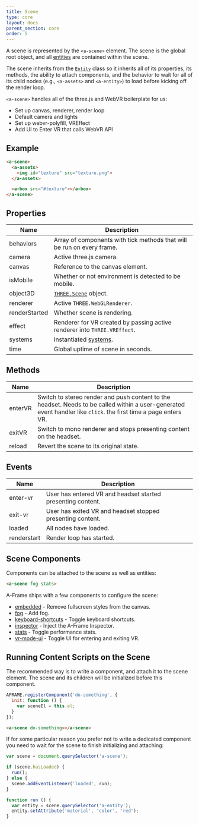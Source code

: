 ```yaml
---
title: Scene
type: core
layout: docs
parent_section: core
order: 5
---
```


[entity]: ./entity.md

A scene is represented by the `<a-scene>` element. The scene is the global root
object, and all [entities][entity] are contained within the scene.

The scene inherits from the [`Entity`][entity] class so it inherits all of its
properties, its methods, the ability to attach components, and the behavior to
wait for all of its child nodes (e.g., `<a-assets>` and `<a-entity>`) to load
before kicking off the render loop.

`<a-scene>` handles all of the three.js and WebVR boilerplate for us:

- Set up canvas, renderer, render loop
- Default camera and lights
- Set up webvr-polyfill, VREffect
- Add UI to Enter VR that calls WebVR API

<!--toc-->

## Example

```html
<a-scene>
  <a-assets>
    <img id="texture" src="texture.png">
  </a-assets>

  <a-box src="#texture"></a-box>
</a-scene>
```

## Properties

[scene]: http://threejs.org/docs/#Reference/Scenes/Scene
[systems]: ../core/systems.md

| Name          | Description                                                               |
|---------------|---------------------------------------------------------------------------|
| behaviors     | Array of components with tick methods that will be run on every frame.    |
| camera        | Active three.js camera.                                                   |
| canvas        | Reference to the canvas element.                                          |
| isMobile      | Whether or not environment is detected to be mobile.                      |
| object3D      | [`THREE.Scene`][scene] object.                                            |
| renderer      | Active `THREE.WebGLRenderer`.                                             |
| renderStarted | Whether scene is rendering.                                               |
| effect        | Renderer for VR created by passing active renderer into `THREE.VREffect`. |
| systems       | Instantiated [systems][systems].                                          |
| time          | Global uptime of scene in seconds.                                        |

## Methods

| Name    | Description                                                                                                            |
|---------|------------------------------------------------------------------------------------------------------------------------|
| enterVR | Switch to stereo render and push content to the headset. Needs to be called within a user-generated event handler like `click`. the first time a page enters VR. |
| exitVR  | Switch to mono renderer and stops presenting content on the headset.                                                                           |
| reload  | Revert the scene to its original state.                                                                                |

## Events

| Name         | Description                         |
|--------------|-------------------------------------|
| enter-vr     | User has entered VR and headset started presenting content. |
| exit-vr      | User has exited VR and headset stopped presenting content.  |
| loaded       | All nodes have loaded.                             |
| renderstart | Render loop has started.            |

## Scene Components

Components can be attached to the scene as well as entities:

```html
<a-scene fog stats>
```

[embedded]: ../components/embedded.md
[fog]: ../components/fog.md
[keyboard-shortcuts]: ../components/keyboard-shortcuts.md
[inspector]: ../introduction/visual-inspector-and-dev-tools.md
[stats]: ../components/stats.md
[vr-mode-ui]: ../components/vr-mode-ui.md

A-Frame ships with a few components to configure the scene:

- [embedded][embedded] - Remove fullscreen styles from the canvas.
- [fog][fog] - Add fog.
- [keyboard-shortcuts][keyboard-shortcuts] - Toggle keyboard shortcuts.
- [inspector][inspector] - Inject the A-Frame Inspector.
- [stats][stats] - Toggle performance stats.
- [vr-mode-ui][vr-mode-ui] - Toggle UI for entering and exiting VR.

## Running Content Scripts on the Scene

The recommended way is to write a component, and attach it to the scene element. The scene and its children will be initialized before this component.

```js
AFRAME.registerComponent('do-something', {
  init: function () {
    var sceneEl = this.el;
  }
});
```

```html
<a-scene do-something></a-scene>
```

If for some particular reason you prefer not to write a dedicated component you need to wait for the scene to finish initializing and attaching:

```js
var scene = document.querySelector('a-scene');

if (scene.hasLoaded) {
  run();
} else {
  scene.addEventListener('loaded', run);
}

function run () {
  var entity = scene.querySelector('a-entity');
  entity.setAttribute('material', 'color', 'red');
}
```
